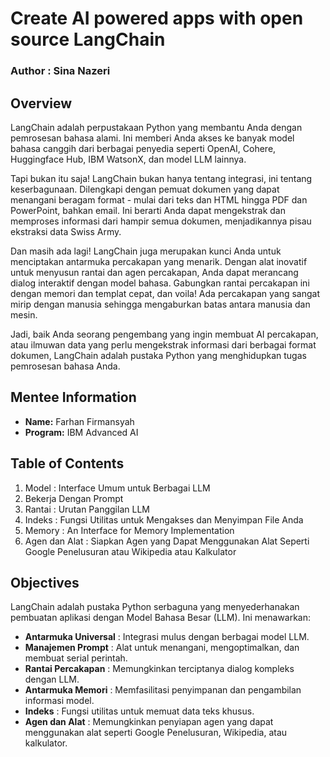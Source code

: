 #  Create AI powered apps with open source LangChain
### **Author : Sina Nazeri**

## Overview 
LangChain adalah perpustakaan Python yang membantu Anda dengan pemrosesan bahasa alami. Ini memberi Anda akses ke banyak model bahasa canggih dari berbagai penyedia seperti OpenAI, Cohere, Huggingface Hub, IBM WatsonX, dan model LLM lainnya.

Tapi bukan itu saja! LangChain bukan hanya tentang integrasi, ini tentang keserbagunaan. Dilengkapi dengan pemuat dokumen yang dapat menangani beragam format - mulai dari teks dan HTML hingga PDF dan PowerPoint, bahkan email. Ini berarti Anda dapat mengekstrak dan memproses informasi dari hampir semua dokumen, menjadikannya pisau ekstraksi data Swiss Army.

Dan masih ada lagi! LangChain juga merupakan kunci Anda untuk menciptakan antarmuka percakapan yang menarik. Dengan alat inovatif untuk menyusun rantai dan agen percakapan, Anda dapat merancang dialog interaktif dengan model bahasa. Gabungkan rantai percakapan ini dengan memori dan templat cepat, dan voila! Ada percakapan yang sangat mirip dengan manusia sehingga mengaburkan batas antara manusia dan mesin.

Jadi, baik Anda seorang pengembang yang ingin membuat AI percakapan, atau ilmuwan data yang perlu mengekstrak informasi dari berbagai format dokumen, LangChain adalah pustaka Python yang menghidupkan tugas pemrosesan bahasa Anda.

## Mentee Information 
- **Name:** Farhan Firmansyah
- **Program:** IBM Advanced AI

## Table of Contents 
1. Model : Interface Umum untuk Berbagai LLM
2. Bekerja Dengan Prompt
3. Rantai : Urutan Panggilan LLM
4. Indeks : Fungsi Utilitas untuk Mengakses dan Menyimpan File Anda
5. Memory : An Interface for Memory Implementation
6. Agen dan Alat : Siapkan Agen yang Dapat Menggunakan Alat Seperti Google Penelusuran atau Wikipedia atau Kalkulator

## Objectives 
LangChain adalah pustaka Python serbaguna yang menyederhanakan pembuatan aplikasi dengan Model Bahasa Besar (LLM). Ini menawarkan:

- **Antarmuka Universal** : Integrasi mulus dengan berbagai model LLM.
- **Manajemen Prompt** : Alat untuk menangani, mengoptimalkan, dan membuat serial perintah.
- **Rantai Percakapan** : Memungkinkan terciptanya dialog kompleks dengan LLM.
- **Antarmuka Memori** : Memfasilitasi penyimpanan dan pengambilan informasi model.
- **Indeks** : Fungsi utilitas untuk memuat data teks khusus.
- **Agen dan Alat** : Memungkinkan penyiapan agen yang dapat menggunakan alat seperti Google Penelusuran, Wikipedia, atau kalkulator.
